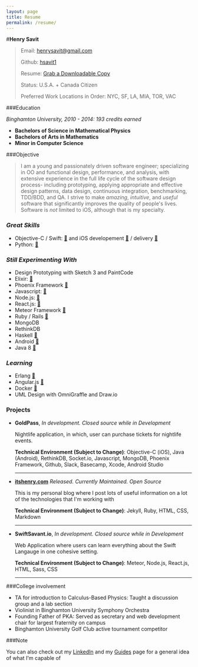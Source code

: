 ```yaml
---
layout: page
title: Resume
permalink: /resume/
---
```


#**Henry Savit**


> Email: [henrysavit@gmail.com](mailto:henrysavit@gmail.com) 
>                      		
> Github: [hsavit1](https://github.com/hsavit1)
> 
> Resume: [Grab a Downloadable Copy](https://www.dropbox.com/s/0cxkhg3cy8x7im6/Henry_Savit_Resume_General.docx?dl=0)
>
> Status: U.S.A. + Canada Citizen
> 
> Preferred Work Locations in Order: NYC, SF, LA, MIA, TOR, VAC




###Education


*Binghamton University, 2010 - 2014: 193 credits earned*

+ **Bachelors of Science in Mathematical Physics**
+ **Bachelors of Arts in Mathematics**
+ **Minor in Computer Science**




###Objective

> I am a young and passionately driven software engineer; specializing in OO and functional design, performance, and analysis, with extensive experience in the full life cycle of the software design process- including prototyping, applying appropriate and effective design patterns, data design, continuous integration, benchmarking, TDD/BDD, and QA. I strive to make *amazing*, *intuitive*, and *useful* software that significantly improves the quality of people's lives. Software is _not_ limited to iOS, although that is my specialty. 





### _Great Skills_


+ Objective-C / Swift: [:pencil:](https://github.com/hsavit1/Awesome-Swift-Education) and iOS developement [:link:](http://itshenry.com/2015/11/10/guides-to-ios.html) / delivery [:link:](http://itshenry.com/2015/11/10/guides-to-ios-testing.html)
+ Python: [:link:](http://itshenry.com/2015/11/10/guides-to-python.html)


### _Still Experimenting With_

+ Design Prototyping with Sketch 3 and PaintCode 
+ Elixir: [:link:](http://itshenry.com/2015/11/10/guides-to-elixir.html)
+ Phoenix Framework [:link:](http://itshenry.com/2015/11/10/guides-to-phoenix.html)
+ Javascript: [:link:](http://itshenry.com/2015/11/10/guides-to-javascript.html)
+ Node.js: [:link:](http://itshenry.com/2015/11/10/guides-to-node.html)
+ React.js: [:link:](http://itshenry.com/2015/11/10/guides-to-react.html)
+ Meteor Framework [:link:](http://itshenry.com/2015/11/10/guides-to-meteor.html)
+ Ruby / Rails [:link:](http://itshenry.com/2015/11/10/guides-to-ruby.html)
+ MongoDB 
+ RethinkDB
+ Haskell [:link:](http://itshenry.com/2015/11/10/guides-to-haskell.html)
+ Android [:link:](http://itshenry.com/2015/11/10/guides-to-android.html) 
+ Java 8 [:link:](http://itshenry.com/2015/11/10/guides-to-java.html)

### _Learning_

+ Erlang [:link:](http://itshenry.com/2015/11/10/guides-to-erlang.html)
+ Angular.js [:link:](http://itshenry.com/2015/11/10/guides-to-angular.html)
+ Docker [:link:](http://itshenry.com/2015/11/10/guides-to-docker-and-pm.html)
+ UML Design with OmniGraffle and Draw.io 

### Projects

* **GoldPass**, *In development. Closed source while in Development*
    
    Nightlife application, in which, user can purchase tickets for nightlife events.
     
     **Technical Environment (Subject to Change)**: Objective-C (iOS), Java (Android), RethinkDB, Socket.io, Javascript, MongoDB, Phoenix Framework, Github, Slack, Basecamp, Xcode, Android Studio

	---


* **[itshenry.com](https://github.com/hsavit1/hsavit1.github.io)** *Released. Currently Maintained. Open Source*
    
    This is my personal blog where I post lots of useful information on a lot of the technologies that I'm working with
     
     **Technical Environment (Subject to Change)**: Jekyll, Ruby, HTML, CSS, Markdown


	---

* **SwiftSavant.io**, *In development. Closed source while in Development*
    
    Web Application where users can learn everything about the Swift Langauge in one cohesive setting.
     
     **Technical Environment (Subject to Change)**:  Meteor, Node.js, React.js, HTML, Sass, CSS

	---


###College involvement

+ TA for introduction to Calculus-Based Physics: Taught a discussion group and a lab section 
+ Violinist in Binghamton University Symphony Orchestra
+ Founding Father of PKA: Served as secretary and web development chair for largest fraternity on campus
+ Binghamton University Golf Club active tournament competitor 


	


###Note

You can also check out my [LinkedIn](https://www.linkedin.com/pub/henry-savit/69/270/450) and my [Guides](http://itshenry.com/) page for a general idea of what I'm capable of
